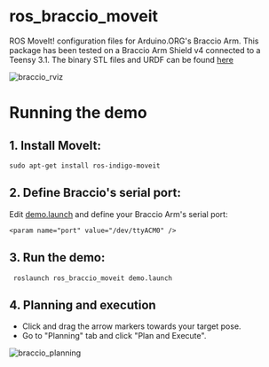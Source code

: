 # ros_braccio_moveit
ROS MoveIt! configuration files for Arduino.ORG's Braccio Arm. This package has been tested on a Braccio Arm Shield v4 connected to a Teensy 3.1. The binary STL files and URDF can be found [here](https://github.com/grassjelly/ros_braccio_urdf)

![braccio_rviz](https://github.com/grassjelly/ros_braccio_moveit/blob/master/img/Screenshot%20from%202017-07-14%2020:02:12.png?raw=true)

# Running the demo
## 1. Install MoveIt:

    sudo apt-get install ros-indigo-moveit

## 2. Define Braccio's serial port:
Edit [demo.launch](https://github.com/grassjelly/ros_braccio_moveit/blob/master/launch/demo.launch#L50) and define your Braccio Arm's serial port:

    <param name="port" value="/dev/ttyACM0" />

## 3. Run the demo: 

     roslaunch ros_braccio_moveit demo.launch

## 4. Planning and execution
- Click and drag the arrow markers towards your target pose. 
- Go to "Planning" tab and click "Plan and Execute". 

![braccio_planning](https://github.com/grassjelly/ros_braccio_moveit/blob/master/img/Screenshot%20from%202017-07-14%2020:19:56.png?raw=true)
